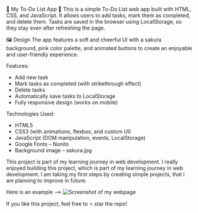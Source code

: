 🌸 My To-Do List App 🌸
This is a simple To-Do List web app built with HTML, CSS, and JavaScript. It allows users to add tasks, mark them as completed, and delete them. Tasks are saved in the browser using LocalStorage, so they stay even after refreshing the page.

🖼️ Design
The app features a soft and cheerful UI with a sakura background, pink color palette, and animated buttons to create an enjoyable and user-friendly experience.

 Features:
 - Add new task
 - Mark tasks as completed (with strikethrough effect)
 - Delete tasks
 - Automatically save tasks to LocalStorage
 - Fully responsive design (works on mobile)

 Technologies Used:
 - HTML5
 - CSS3 (with animations, flexbox, and custom UI)
 - JavaScript (DOM manipulation, events, LocalStorage)
 - Google Fonts – Nunito
 - Background image – sakura.jpg

This project is part of my learning journey in web development.
I really enjoyed building this project, which is part of my learning journey in web development. I am taking my first steps by creating simple projects, that i am planning to improve in future.

Here is an example --> ![Screenshot of my webpage](screenshot/screenshot-of-my-webpage.png)

If you like this project, feel free to ⭐ star the repo!
